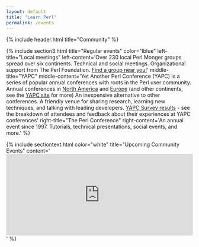 ```yaml
---
layout: default
title: "Learn Perl"
permalink: /events
---
```


{% include header.html 
   title="Community" 
%}

{% include section3.html
   title="Regular events"
   color="lblue"
   left-title="Local meetings"
   left-content='Over 230 local Perl Monger groups spread over six continents. Technical and social meetings.
Organizational support from The Perl Foundation. [Find a group near you!](http://www.pm.org/)'
   middle-title="YAPC"
   middle-content='Yet Another Perl Conference (YAPC) is a series of popular annual conferences with roots in the Perl user community.
Annual conferences in [North America]("https://perlconference.us/") and [Europe]("https://yapc.org/Europe/") (and other continents, see the [YAPC site](http://www.yapc.org/) for more)
An inexpensive alternative to other conferences.
A friendly venue for sharing research, learning new techniques, and talking with leading developers.
[YAPC Survey results](http://yapc-surveys.org/) - see the breakdown of attendees and feedback about their experiences at YAPC conferences'
   right-title="The Perl Conference"
   right-content='An annual event since 1997. Tutorials, technical presentations, social events, and more.'
%}


{% include sectiontext.html 
   color="white"
   title="Upcoming Community Events"
   content='<iframe src="https://www.google.com/calendar/embed?src=ngctmrd1cac35061mrjt3hpgng%40group.calendar.google.com&amp;chrome=NONE&amp;mode=AGENDA&amp;height=220&amp;" style=" border-withh:0" width="100%" frameborder="0" height="220"></iframe>'
%}

